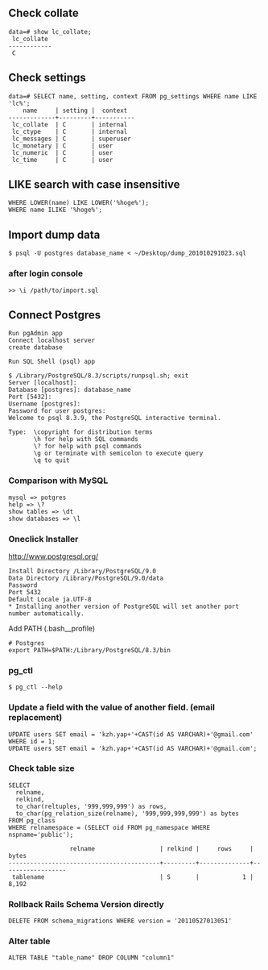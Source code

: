 ## Check collate

    data=# show lc_collate;
     lc_collate
    ------------
     C

## Check settings

    data=# SELECT name, setting, context FROM pg_settings WHERE name LIKE 'lc%';
        name     | setting |  context
    -------------+---------+-----------
     lc_collate  | C       | internal
     lc_ctype    | C       | internal
     lc_messages | C       | superuser
     lc_monetary | C       | user
     lc_numeric  | C       | user
     lc_time     | C       | user

## LIKE search with case insensitive

    WHERE LOWER(name) LIKE LOWER('%hoge%');
    WHERE name ILIKE '%hoge%';

## Import dump data

    $ psql -U postgres database_name < ~/Desktop/dump_201010291023.sql

### after login console

    >> \i /path/to/import.sql

## Connect Postgres

    Run pgAdmin app
    Connect localhost server
    create database

    Run SQL Shell (psql) app

    $ /Library/PostgreSQL/8.3/scripts/runpsql.sh; exit
    Server [localhost]:
    Database [postgres]: database_name
    Port [5432]:
    Username [postgres]:
    Password for user postgres:
    Welcome to psql 8.3.9, the PostgreSQL interactive terminal.

    Type:  \copyright for distribution terms
           \h for help with SQL commands
           \? for help with psql commands
           \g or terminate with semicolon to execute query
           \q to quit

### Comparison with MySQL

    mysql => potgres
    help => \?
    show tables => \dt
    show databases => \l

### Oneclick Installer
<http://www.postgresql.org/>

    Install Directory /Library/PostgreSQL/9.0
    Data Directory /Library/PostgreSQL/9.0/data
    Password
    Port 5432
    Default Locale ja.UTF-8
    * Installing another version of PostgreSQL will set another port number automatically.

Add PATH
(.bash__profile)

    # Postgres
    export PATH=$PATH:/Library/PostgreSQL/8.3/bin

### pg_ctl

    $ pg_ctl --help


### Update a field with the value of another field. (email replacement)

    UPDATE users SET email = 'kzh.yap+'+CAST(id AS VARCHAR)+'@gmail.com' WHERE id = 1;
    UPDATE users SET email = 'kzh.yap+'+CAST(id AS VARCHAR)+'@gmail.com';

### Check table size

    SELECT
      relname,
      relkind,
      to_char(reltuples, '999,999,999') as rows,
      to_char(pg_relation_size(relname), '999,999,999,999') as bytes
    FROM pg_class
    WHERE relnamespace = (SELECT oid FROM pg_namespace WHERE nspname='public');

                     relname                  | relkind |     rows     |      bytes
    ------------------------------------------+---------+--------------+------------------
     tablename                                | S       |            1 |            8,192
     
### Rollback Rails Schema Version directly

    DELETE FROM schema_migrations WHERE version = '20110527013051'

### Alter table

    ALTER TABLE "table_name" DROP COLUMN "column1"


